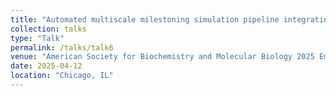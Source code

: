 ```yaml
---
title: "Automated multiscale milestoning simulation pipeline integrating machine-learned force fields for accelerated drug-target kinetic predictions for accelerated drug discovery"
collection: talks
type: "Talk"
permalink: /talks/talk6
venue: "American Society for Biochemistry and Molecular Biology 2025 Emerging Investigator Seminar"
date: 2025-04-12
location: "Chicago, IL"
---
```

